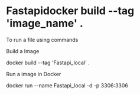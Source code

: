 # Fastapidocker build --tag 'image_name' .

To run a file using commands

Build a Image

docker build --tag 'Fastapi_local' .

Run a image in Docker

docker run --name Fastapi_local -d -p 3306:3306 

